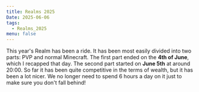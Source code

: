 ```yaml
---
title: Realms 2025
Date: 2025-06-06
tags:
  - Realms_2025
menu: false
---
```

This year's Realm has been a ride. It has been most easily divided into two parts: PVP and normal Minecraft. The first part ended on the __4th of June__, which I recapped that day. The second part started on __June 5th__ at around 20:00. So far it has been quite competitive in the terms of wealth, but it has been a lot nicer. We no longer need to spend 6 hours a day on it just to make sure you don't fall behind!
